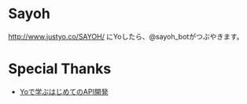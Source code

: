 # Sayoh

http://www.justyo.co/SAYOH/ にYoしたら、@sayoh_botがつぶやきます。

# Special Thanks

- [Yoで学ぶはじめてのAPI開発](http://ppworks.hatenablog.jp/entry/2014/07/24/101010)
